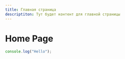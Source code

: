 ```yaml
---
title: Главная страница
descriptiton: Тут будет контент для главной страницы
---
```


# Home Page

```js
console.log("Hello");
```
